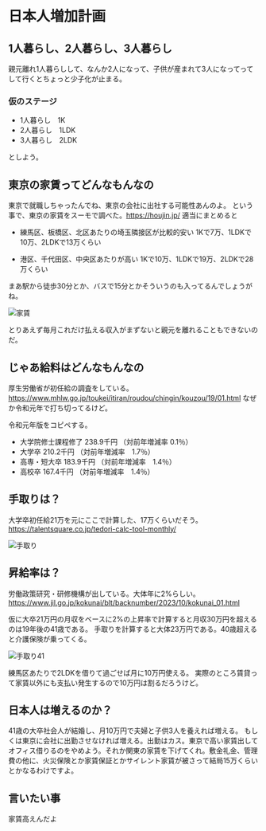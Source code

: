 # 日本人増加計画
## 1人暮らし、2人暮らし、3人暮らし
親元離れ1人暮らしして、なんか2人になって、子供が産まれて3人になってってして行くとちょっと少子化が止まる。

### 仮のステージ
 - 1人暮らし　1K
 - 2人暮らし　1LDK
 - 3人暮らし　2LDK

としよう。


## 東京の家賃ってどんなもんなの
東京で就職しちゃったんでね、東京の会社に出社する可能性あんのよ。
という事で、東京の家賃をスーモで調べた。https://houjin.jp/
適当にまとめると
 - 練馬区、板橋区、北区あたりの埼玉隣接区が比較的安い
  1Kで7万、1LDKで10万、2LDKで13万くらい

 - 港区、千代田区、中央区あたりが高い
   1Kで10万、1LDKで19万、2LDKで28万くらい

まあ駅から徒歩30分とか、バスで15分とかそういうのも入ってるんでしょうがね。

![家賃](images/chap-makeman-title/yachin.png)

とりあえず毎月これだけ払える収入がまずないと親元を離れることもできないのだ。



## じゃあ給料はどんなもんなの
厚生労働省が初任給の調査をしている。
https://www.mhlw.go.jp/toukei/itiran/roudou/chingin/kouzou/19/01.html
なぜか令和元年で打ち切ってるけど。


令和元年版をコピペする。

- 大学院修士課程修了	238.9千円	（対前年増減率	0.1％）
- 大学卒	210.2千円	（対前年増減率　1.7％）
- 高専・短大卒	183.9千円	（対前年増減率　1.4％）
- 高校卒	167.4千円		（対前年増減率　1.4％）

## 手取りは？
大学卒初任給21万を元にここで計算した、17万くらいだそう。
https://talentsquare.co.jp/tedori-calc-tool-monthly/

![手取り](images/chap-makeman-title/tedori.png)

## 昇給率は？
労働政策研究・研修機構が出している。大体年に2%らしい。
https://www.jil.go.jp/kokunai/blt/backnumber/2023/10/kokunai_01.html

仮に大卒21万円の月収をベースに2%の上昇率で計算すると月収30万円を超えるのは19年後の41歳である。
手取りを計算すると大体23万円である。40歳超えると介護保険が乗ってくる。

![手取り41](images/chap-makeman-title/tedori41.png)

練馬区あたりで2LDKを借りて過ごせば月に10万円使える。
実際のところ賃貸って家賃以外にも支払い発生するので10万円は割るだろうけど。

## 日本人は増えるのか？
41歳の大卒社会人が結婚し、月10万円で夫婦と子供3人を養えれば増える。
もしくは東京に会社に出勤させなければ増える。出勤はカス。東京で高い家賃出してオフィス借りるのをやめよう。それか関東の家賃を下げてくれ。敷金礼金、管理費の他に、火災保険とか家賃保証とかサイレント家賃が被さって結局15万くらいとかなるわけですよ。

## 言いたい事
家賃高えんだよ
